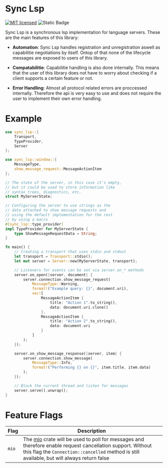 # Sync Lsp

[![MIT licensed][mit-badge]][mit-url]
![Static Badge](https://img.shields.io/badge/potato-wedges-yellow)

[mit-badge]: https://img.shields.io/badge/license-MIT-blue.svg
[mit-url]: https://github.com/K83FJ3M4/sync-lsp/blob/main/LICENSE

Sync Lsp is a synchronous lsp implementation for language servers.
These are the main features of this library:

- **Automation**: Sync Lsp handles registration and unregistration aswell as capabilitie negotiations by itself. Ontop of that none of the lifecycle messages are exposed to users of this library.

- **Compatabilitie**: Capabilitie handling is also done internally. This means that the user of this library does not have to worry about checking if a client supports a certain feature or not.

- **Error Handling**: Almost all protocol related errors are proccessed internally. Therefore the api is very easy to use and does not require the user to implement their own error handling.

# Example

```rust
use sync_lsp::{
    Transport,
    TypeProvider,
    Server
};

use sync_lsp::window::{
    MessageType,
    show_message_request::MessageActionItem
};

// The state of the server, in this case it's empty,
// but it could be used to store information like
// syntax trees, diagnostics, etc.
struct MyServerState;

// Configuring the server to use strings as the 
// data attached to show message requests and
// using the default implementation for the rest
// by using a macro
#[sync_lsp::type_provider]
impl TypeProvider for MyServerState {
    type ShowMessageRequestData = String;
}

fn main() {
    // Creating a transport that uses stdin and stdout
    let transport = Transport::stdio();
    let mut server = Server::new(MyServerState, transport);

    // Listeners for events can be set via server.on_* methods
    server.on_open(|server, document| {
        server.connection.show_message_request(
            MessageType::Warning,
            format!("Example query: {}", document.uri),
            vec![
                MessageActionItem {
                    title: "Action 1".to_string(),
                    data: document.uri.clone()
                },
                MessageActionItem {
                    title: "Action 2".to_string(),
                    data: document.uri
                }
            ]
        );
    });

    server.on_show_message_response(|server, item| {
        server.connection.show_message(
            MessageType::Info,
            format!("Performing {} on {}", item.title, item.data)
        );
    });

    // Block the current thread and listen for messages
    server.serve().unwrap();
}
```

# Feature Flags

| Flag | Description |
|------|-------------|
| `mio` | The [mio](https://github.com/tokio-rs/mio) crate will be used to poll for messages and therefore enable request cancellation support. Without this flag the `Connection::cancelled` method is still available, but will always return false |